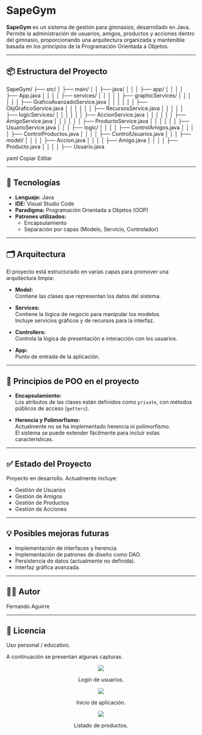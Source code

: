 # SapeGym

**SapeGym** es un sistema de gestión para gimnasios, desarrollado en Java.  
Permite la administración de usuarios, amigos, productos y acciones dentro del gimnasio, proporcionando una arquitectura organizada y mantenible basada en los principios de la Programación Orientada a Objetos.

---

## 📦 Estructura del Proyecto

SapeGym/
├── src/
│ ├── main/
│ │ ├── java/
│ │ │ ├── app/
│ │ │ │ ├── App.java
│ │ │ │ ├── services/
│ │ │ │ │ ├── graphicServices/
│ │ │ │ │ │ ├── GraficoAvanzadoService.java
│ │ │ │ │ │ ├── ObjGraficoService.java
│ │ │ │ │ │ ├── RecursosService.java
│ │ │ │ │ ├── logicServices/
│ │ │ │ │ │ ├── AccionService.java
│ │ │ │ │ │ ├── AmigoService.java
│ │ │ │ │ │ ├── ProductoService.java
│ │ │ │ │ │ ├── UsuarioService.java
│ │ │ ├── logic/
│ │ │ │ ├── ControlAmigos.java
│ │ │ │ ├── ControlProductos.java
│ │ │ │ ├── ControlUsuarios.java
│ │ │ ├── model/
│ │ │ │ ├── Accion.java
│ │ │ │ ├── Amigo.java
│ │ │ │ ├── Producto.java
│ │ │ │ ├── Usuario.java

yaml
Copiar
Editar

---

## 🚀 Tecnologías

- **Lenguaje:** Java
- **IDE:** Visual Studio Code
- **Paradigma:** Programación Orientada a Objetos (OOP)
- **Patrones utilizados:**
  - Encapsulamiento
  - Separación por capas (Modelo, Servicio, Controlador)

---

## 🗂️ Arquitectura

El proyecto está estructurado en varias capas para promover una arquitectura limpia:

- **Model:**  
  Contiene las clases que representan los datos del sistema.

- **Services:**  
  Contiene la lógica de negocio para manipular los modelos.  
  Incluye servicios gráficos y de recursos para la interfaz.

- **Controllers:**  
  Controla la lógica de presentación e interacción con los usuarios.

- **App:**  
  Punto de entrada de la aplicación.

---

## 🔎 Principios de POO en el proyecto

- **Encapsulamiento:**  
  Los atributos de las clases están definidos como `private`, con métodos públicos de acceso (`getters`).

- **Herencia y Polimorfismo:**  
  Actualmente no se ha implementado herencia ni polimorfismo.  
  El sistema se puede extender fácilmente para incluir estas características.

---

## ✅ Estado del Proyecto

Proyecto en desarrollo. Actualmente incluye:

- Gestión de Usuarios
- Gestión de Amigos
- Gestión de Productos
- Gestión de Acciones

---

## 💡 Posibles mejoras futuras

- Implementación de interfaces y herencia.
- Implementación de patrones de diseño como DAO.
- Persistencia de datos (actualmente no definida).
- Interfaz gráfica avanzada.

---

## 👨‍💻 Autor

Fernando Aguirre

---

## 📝 Licencia

Uso personal / educativo.

A continuación se presentan algunas capturas.

<div align='center'>
    <img  src='https://i.imgur.com/35Gb1ra.png'>
    <p>Login de usuarios.</p>
</div>

<div align='center'>
    <img  src='https://i.imgur.com/C323HG1.png'>
    <p>Inicio de aplicación.</p>
</div>

<div align='center'>
    <img  src='https://i.imgur.com/iLAnqNE.png'>
    <p>Listado de productos.</p>
</div>
